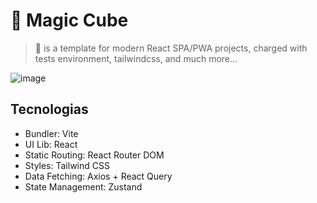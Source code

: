# 🧊 Magic Cube

> 🧊 is a template for modern React SPA/PWA projects, charged with tests environment, tailwindcss, and much more...

![image](https://user-images.githubusercontent.com/15758789/229158760-8c9a7343-8d7c-495a-9652-3dff2ec5dcf3.png)

## Tecnologias

- Bundler: Vite
- UI Lib: React
- Static Routing: React Router DOM
- Styles: Tailwind CSS
- Data Fetching: Axios + React Query
- State Management: Zustand
